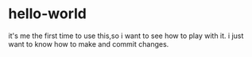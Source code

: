 # hello-world
it's me the first time to use this,so i want to see how to play with it.
i just want to know how to make and commit changes.
